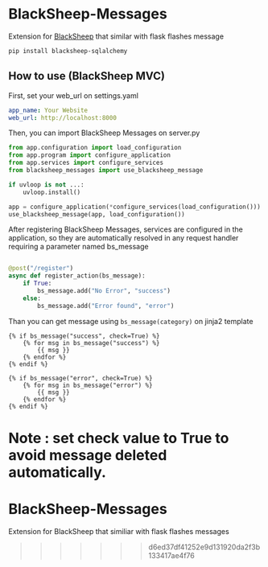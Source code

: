 # BlackSheep-Messages
Extension for [BlackSheep](https://github.com/Neoteroi/BlackSheep) that similar with flask flashes message

```bash
pip install blacksheep-sqlalchemy
```

## How to use (BlackSheep MVC)

First, set your web_url on settings.yaml

```yaml
app_name: Your Website
web_url: http://localhost:8000
```

Then, you can import BlackSheep Messages on server.py

```python
from app.configuration import load_configuration
from app.program import configure_application
from app.services import configure_services
from blacksheep_messages import use_blacksheep_message

if uvloop is not ...:
    uvloop.install()

app = configure_application(*configure_services(load_configuration()))
use_blacksheep_message(app, load_configuration())

```

After registering BlackSheep Messages, services are configured in the application, so they are automatically resolved in any request handler requiring a parameter named bs_message

```python

@post("/register")
async def register_action(bs_message):
    if True:
        bs_message.add("No Error", "success")
    else:
        bs_message.add("Error found", "error")

```

Than you can get message using `bs_message(category)` on jinja2 template

```jinja2
{% if bs_message("success", check=True) %}
	{% for msg in bs_message("success") %}
		{{ msg }}
	{% endfor %}
{% endif %}

{% if bs_message("error", check=True) %}
	{% for msg in bs_message("error") %}
		{{ msg }}
	{% endfor %}
{% endif %}
```

Note : set check value to True to avoid message deleted automatically.
=======
# BlackSheep-Messages
Extension for BlackSheep that similiar with flask flashes messages
>>>>>>> d6ed37df41252e9d131920da2f3b133417ae4f76
